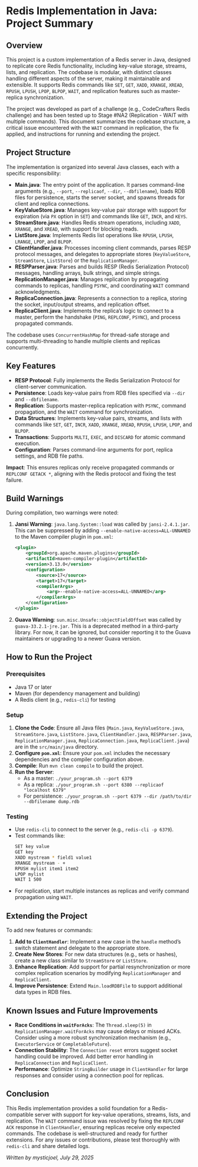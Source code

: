 # Redis Implementation in Java: Project Summary

## Overview

This project is a custom implementation of a Redis server in Java, designed to replicate core Redis functionality, including key-value storage, streams, lists, and replication. The codebase is modular, with distinct classes handling different aspects of the server, making it maintainable and extensible. It supports Redis commands like `SET`, `GET`, `XADD`, `XRANGE`, `XREAD`, `RPUSH`, `LPUSH`, `LPOP`, `BLPOP`, `WAIT`, and replication features such as master-replica synchronization.

The project was developed as part of a challenge (e.g., CodeCrafters Redis challenge) and has been tested up to Stage #NA2 (Replication - WAIT with multiple commands). This document summarizes the codebase structure, a critical issue encountered with the `WAIT` command in replication, the fix applied, and instructions for running and extending the project.

## Project Structure

The implementation is organized into several Java classes, each with a specific responsibility:

- **Main.java**: The entry point of the application. It parses command-line arguments (e.g., `--port`, `--replicaof`, `--dir`, `--dbfilename`), loads RDB files for persistence, starts the server socket, and spawns threads for client and replica connections.
- **KeyValueStore.java**: Manages key-value pair storage with support for expiration (via `PX` option in `SET`) and commands like `GET`, `INCR`, and `KEYS`.
- **StreamStore.java**: Handles Redis stream operations, including `XADD`, `XRANGE`, and `XREAD`, with support for blocking reads.
- **ListStore.java**: Implements Redis list operations like `RPUSH`, `LPUSH`, `LRANGE`, `LPOP`, and `BLPOP`.
- **ClientHandler.java**: Processes incoming client commands, parses RESP protocol messages, and delegates to appropriate stores (`KeyValueStore`, `StreamStore`, `ListStore`) or the `ReplicationManager`.
- **RESPParser.java**: Parses and builds RESP (Redis Serialization Protocol) messages, handling arrays, bulk strings, and simple strings.
- **ReplicationManager.java**: Manages replication by propagating commands to replicas, handling `PSYNC`, and coordinating `WAIT` command acknowledgments.
- **ReplicaConnection.java**: Represents a connection to a replica, storing the socket, input/output streams, and replication offset.
- **ReplicaClient.java**: Implements the replica’s logic to connect to a master, perform the handshake (`PING`, `REPLCONF`, `PSYNC`), and process propagated commands.

The codebase uses `ConcurrentHashMap` for thread-safe storage and supports multi-threading to handle multiple clients and replicas concurrently.

## Key Features

- **RESP Protocol**: Fully implements the Redis Serialization Protocol for client-server communication.
- **Persistence**: Loads key-value pairs from RDB files specified via `--dir` and `--dbfilename`.
- **Replication**: Supports master-replica replication with `PSYNC`, command propagation, and the `WAIT` command for synchronization.
- **Data Structures**: Implements key-value pairs, streams, and lists with commands like `SET`, `GET`, `INCR`, `XADD`, `XRANGE`, `XREAD`, `RPUSH`, `LPUSH`, `LPOP`, and `BLPOP`.
- **Transactions**: Supports `MULTI`, `EXEC`, and `DISCARD` for atomic command execution.
- **Configuration**: Parses command-line arguments for port, replica settings, and RDB file paths.

 **Impact**: This ensures replicas only receive propagated commands or `REPLCONF GETACK *`, aligning with the Redis protocol and fixing the test failure.

## Build Warnings
During compilation, two warnings were noted:
1. **Jansi Warning**: `java.lang.System::load` was called by `jansi-2.4.1.jar`. This can be suppressed by adding `--enable-native-access=ALL-UNNAMED` to the Maven compiler plugin in `pom.xml`:
   ```xml
   <plugin>
       <groupId>org.apache.maven.plugins</groupId>
       <artifactId>maven-compiler-plugin</artifactId>
       <version>3.13.0</version>
       <configuration>
           <source>17</source>
           <target>17</target>
           <compilerArgs>
               <arg>--enable-native-access=ALL-UNNAMED</arg>
           </compilerArgs>
       </configuration>
   </plugin>
   ```
2. **Guava Warning**: `sun.misc.Unsafe::objectFieldOffset` was called by `guava-33.2.1-jre.jar`. This is a deprecated method in a third-party library. For now, it can be ignored, but consider reporting it to the Guava maintainers or upgrading to a newer Guava version.

## How to Run the Project

### Prerequisites
- Java 17 or later
- Maven (for dependency management and building)
- A Redis client (e.g., `redis-cli`) for testing

### Setup
1. **Clone the Code**: Ensure all Java files (`Main.java`, `KeyValueStore.java`, `StreamStore.java`, `ListStore.java`, `ClientHandler.java`, `RESPParser.java`, `ReplicationManager.java`, `ReplicaConnection.java`, `ReplicaClient.java`) are in the `src/main/java` directory.
2. **Configure `pom.xml`**: Ensure your `pom.xml` includes the necessary dependencies and the compiler configuration above.
3. **Compile**: Run `mvn clean compile` to build the project.
4. **Run the Server**:
   - As a master: `./your_program.sh --port 6379`
   - As a replica: `./your_program.sh --port 6380 --replicaof "localhost 6379"`
   - For persistence: `./your_program.sh --port 6379 --dir /path/to/dir --dbfilename dump.rdb`

### Testing
- Use `redis-cli` to connect to the server (e.g., `redis-cli -p 6379`).
- Test commands like:
  ```bash
  SET key value
  GET key
  XADD mystream * field1 value1
  XRANGE mystream - +
  RPUSH mylist item1 item2
  LPOP mylist
  WAIT 1 500
  ```
- For replication, start multiple instances as replicas and verify command propagation using `WAIT`.

## Extending the Project
To add new features or commands:
1. **Add to `ClientHandler`**: Implement a new case in the `handle` method’s switch statement and delegate to the appropriate store.
2. **Create New Stores**: For new data structures (e.g., sets or hashes), create a new class similar to `StreamStore` or `ListStore`.
3. **Enhance Replication**: Add support for partial resynchronization or more complex replication scenarios by modifying `ReplicationManager` and `ReplicaClient`.
4. **Improve Persistence**: Extend `Main.loadRDBFile` to support additional data types in RDB files.

## Known Issues and Future Improvements
- **Race Conditions in `waitForAcks`**: The `Thread.sleep(5)` in `ReplicationManager.waitForAcks` may cause delays or missed ACKs. Consider using a more robust synchronization mechanism (e.g., `ExecutorService` or `CompletableFuture`).
- **Connection Stability**: The `Connection reset` errors suggest socket handling could be improved. Add better error handling in `ReplicaConnection` and `ReplicaClient`.
- **Performance**: Optimize `StringBuilder` usage in `ClientHandler` for large responses and consider using a connection pool for replicas.

## Conclusion
This Redis implementation provides a solid foundation for a Redis-compatible server with support for key-value operations, streams, lists, and replication. The `WAIT` command issue was resolved by fixing the `REPLCONF ACK` response in `ClientHandler`, ensuring replicas receive only expected commands. The codebase is well-structured and ready for further extensions. For any issues or contributions, please test thoroughly with `redis-cli` and share detailed logs.

*Written by mysticjoel, July 29, 2025*
